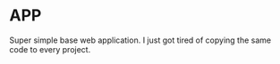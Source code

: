 # APP
Super simple base web application. I just got tired of copying the same code to every project. 